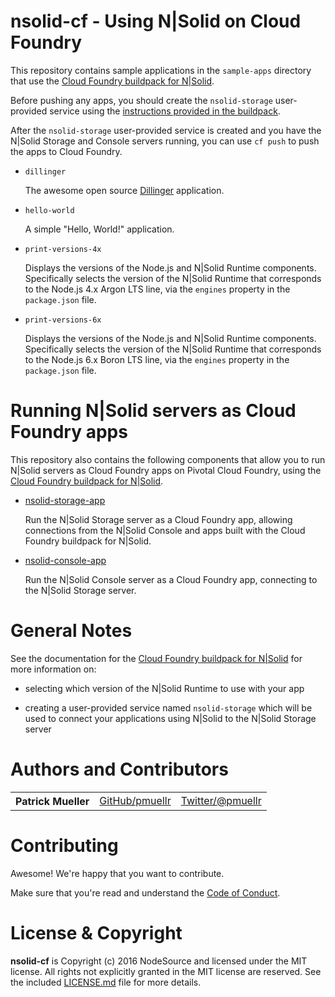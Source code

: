 nsolid-cf - Using N|Solid on Cloud Foundry
================================================================================

This repository contains sample applications in the `sample-apps` directory
that use the [Cloud Foundry buildpack for N|Solid][N|Solid buildpack].

Before pushing any apps, you should create the `nsolid-storage` user-provided
service using the [instructions provided in the buildpack][ups-nsolid-storage].

After the `nsolid-storage` user-provided service is created and you have the
N|Solid Storage and Console servers running, you can use `cf push` to push
the apps to Cloud Foundry.

* `dillinger`

  The awesome open source [Dillinger](http://dillinger.io) application.

* `hello-world`

  A simple "Hello, World!" application.

* `print-versions-4x`

  Displays the versions of the Node.js and N|Solid Runtime components.
  Specifically selects the version of the N|Solid Runtime that corresponds to
  the Node.js 4.x Argon LTS line, via the `engines` property in the
  `package.json` file.

* `print-versions-6x`

  Displays the versions of the Node.js and N|Solid Runtime components.
  Specifically selects the version of the N|Solid Runtime that corresponds to
  the Node.js 6.x Boron LTS line, via the `engines` property in the
  `package.json` file.


Running N|Solid servers as Cloud Foundry apps
================================================================================

This repository also contains the following components that allow you to run
N|Solid servers as Cloud Foundry apps on Pivotal Cloud Foundry, using the
[Cloud Foundry buildpack for N|Solid][N|Solid buildpack].

* [nsolid-storage-app](nsolid-storage-app/README.md)

  Run the N|Solid Storage server as a Cloud Foundry app, allowing connections
  from the N|Solid Console and apps built with the Cloud Foundry buildpack for
  N|Solid.

* [nsolid-console-app](nsolid-console-app/README.md)

  Run the N|Solid Console server as a Cloud Foundry app, connecting to the
  N|Solid Storage server.


General Notes
================================================================================

See the documentation for the
[Cloud Foundry buildpack for N|Solid][N|Solid buildpack] for more information
on:

* selecting which version of the N|Solid Runtime to use with your app

* creating a user-provided service named `nsolid-storage` which will be used
  to connect your applications using N|Solid to the N|Solid Storage server


Authors and Contributors
================================================================================

<table><tbody>
  <tr>
    <th align="left">Patrick Mueller</th>
    <td><a href="https://github.com/pmuellr">GitHub/pmuellr</a></td>
    <td><a href="https://twitter.com/pmuellr">Twitter/@pmuellr</a></td>
  </tr>
</tbody></table>


Contributing
================================================================================

Awesome!  We're happy that you want to contribute.

Make sure that you're read and understand the [Code of Conduct](CODE_OF_CONDUCT.md).


License & Copyright
================================================================================

**nsolid-cf** is Copyright (c) 2016 NodeSource and licensed under the
MIT license. All rights not explicitly granted in the MIT license are reserved.
See the included [LICENSE.md](LICENSE.md) file for more details.


[N|Solid buildpack]: https://github.com/nodesource/nsolid-buildpack-cf
[ups-nsolid-storage]: https://github.com/nodesource/nsolid-buildpack-cf#user-provided-service-nsolid-storage
